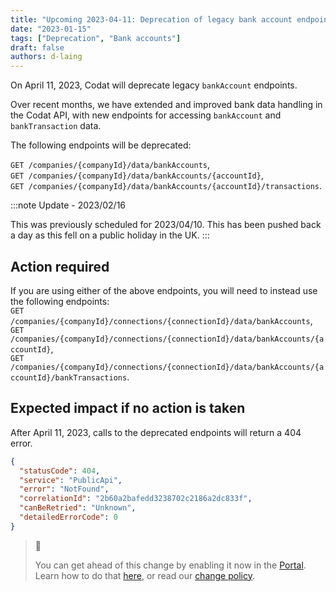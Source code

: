 ```yaml
---
title: "Upcoming 2023-04-11: Deprecation of legacy bank account endpoints"
date: "2023-01-15"
tags: ["Deprecation", "Bank accounts"]
draft: false
authors: d-laing
---
```


On April 11, 2023, Codat will deprecate legacy `bankAccount` endpoints.

<!--truncate-->

Over recent months, we have extended and improved bank data handling in the Codat API, with new endpoints for accessing `bankAccount` and `bankTransaction` data.

The following endpoints will be deprecated:

`GET /companies/{companyId}/data/bankAccounts`,  
`GET /companies/{companyId}/data/bankAccounts/{accountId}`,  
`GET /companies/{companyId}/data/bankAccounts/{accountId}/transactions`.

:::note Update - 2023/02/16

This was previously scheduled for 2023/04/10. This has been pushed back a day as this fell on a public holiday in the UK.
:::

## Action required

If you are using either of the above endpoints, you will need to instead use the following endpoints:  
`GET /companies/{companyId}/connections/{connectionId}/data/bankAccounts`,  
`GET /companies/{companyId}/connections/{connectionId}/data/bankAccounts/{accountId}`,  
`GET /companies/{companyId}/connections/{connectionId}/data/bankAccounts/{accountId}/bankTransactions`.

## Expected impact if no action is taken

After April 11, 2023, calls to the deprecated endpoints will return a 404 error.

```json
{
  "statusCode": 404,
  "service": "PublicApi",
  "error": "NotFound",
  "correlationId": "2b60a2bafedd3238702c2186a2dc833f",
  "canBeRetried": "Unknown",
  "detailedErrorCode": 0
}
```

> 📘
>
> You can get ahead of this change by enabling it now in the [Portal](https://app.codat.io/developers/api-deprecations). Learn how to do that [here](https://docs.codat.io/other/portal/developers), or read our [change policy](https://docs.codat.io/introduction/change-policy).
